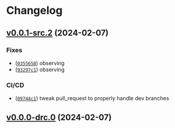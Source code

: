 # Changelog

## [v0.0.1-src.2](https://github.com/jakbytes/version_actions/compare/v0.0.0...v0.0.1-src.2) (2024-02-07)
### Fixes

- ([`0355658`](https://github.com/jakbytes/version_actions/commit/03556582d5a46e64452c945454d95e2ddc1a4784)) observing
- ([`93297c1`](https://github.com/jakbytes/version_actions/commit/93297c169c9ce8aabf9f0df7292e2e04a6296070)) observing

### CI/CD

- ([`09744c1`](https://github.com/jakbytes/version_actions/commit/09744c1d845d1c9c26d9831595a27c26f4bacc38)) tweak pull_request to properly handle dev branches

## [v0.0.0-drc.0](https://github.com/jakbytes/version_actions/compare/v0.0.0...v0.0.0-drc.0) (2024-02-07)